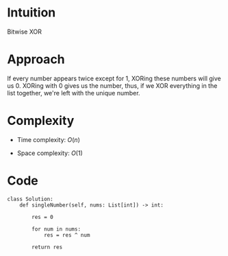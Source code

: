 # Intuition
Bitwise XOR

# Approach
If every number appears twice except for 1, XORing these numbers will give us 0. XORing with 0 gives us the number, thus, if we XOR everything in the list together, we're left with the unique number. 

# Complexity
- Time complexity: $O(n)$
<!-- Add your time complexity here, e.g. $$O(n)$$ -->

- Space complexity: $O(1)$
<!-- Add your space complexity here, e.g. $$O(n)$$ -->

# Code
```python3
class Solution:
    def singleNumber(self, nums: List[int]) -> int:

        res = 0

        for num in nums:
            res = res ^ num

        return res
```
